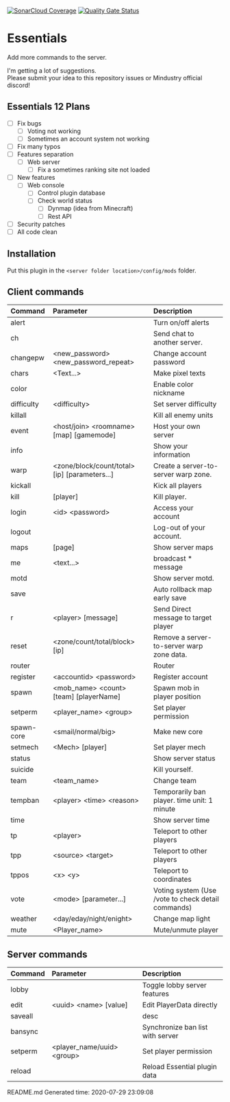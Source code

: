 [![SonarCloud Coverage](https://sonarcloud.io/api/project_badges/measure?project=Kieaer_Essentials&metric=coverage)](https://sonarcloud.io/component_measures/metric/coverage/list?id=Kieaer_Essentials) [![Quality Gate Status](https://sonarcloud.io/api/project_badges/measure?project=Kieaer_Essentials&metric=alert_status)](https://sonarcloud.io/dashboard?id=Kieaer_Essentials)
# Essentials
Add more commands to the server.

I'm getting a lot of suggestions.<br>
Please submit your idea to this repository issues or Mindustry official discord!

## Essentials 12 Plans
- [ ] Fix bugs
  - [ ] Voting not working
  - [ ] Sometimes an account system not working
- [ ] Fix many typos
- [ ] Features separation
  - [ ] Web server
    - [ ] Fix a sometimes ranking site not loaded
- [ ] New features
  - [ ] Web console
    - [ ] Control plugin database
    - [ ] Check world status
      - [ ] Dynmap (idea from Minecraft)
      - [ ] Rest API
- [ ] Security patches
- [ ] All code clean

## Installation

Put this plugin in the ``<server folder location>/config/mods`` folder.

## Client commands

| Command | Parameter | Description |
|:---|:---|:--- |
| alert |  | Turn on/off alerts |
| ch |  | Send chat to another server. |
| changepw | &lt;new_password&gt; &lt;new_password_repeat&gt; | Change account password |
| chars | &lt;Text...&gt; | Make pixel texts |
| color |  | Enable color nickname |
| difficulty | &lt;difficulty&gt; | Set server difficulty |
| killall |  | Kill all enemy units |
| event | &lt;host/join&gt; &lt;roomname&gt; [map] [gamemode] | Host your own server |
| info |  | Show your information |
| warp | &lt;zone/block/count/total&gt; [ip] [parameters...] | Create a server-to-server warp zone. |
| kickall |  | Kick all players |
| kill | [player] | Kill player. |
| login | &lt;id&gt; &lt;password&gt; | Access your account |
| logout |  | Log-out of your account. |
| maps | [page] | Show server maps |
| me | &lt;text...&gt; | broadcast * message |
| motd |  | Show server motd. |
| save |  | Auto rollback map early save |
| r | &lt;player&gt; [message] | Send Direct message to target player |
| reset | &lt;zone/count/total/block&gt; [ip] | Remove a server-to-server warp zone data. |
| router |  | Router |
| register | &lt;accountid&gt; &lt;password&gt; | Register account |
| spawn | &lt;mob_name&gt; &lt;count&gt; [team] [playerName] | Spawn mob in player position |
| setperm | &lt;player_name&gt; &lt;group&gt; | Set player permission |
| spawn-core | &lt;smail/normal/big&gt; | Make new core |
| setmech | &lt;Mech&gt; [player] | Set player mech |
| status |  | Show server status |
| suicide |  | Kill yourself. |
| team | &lt;team_name&gt; | Change team |
| tempban | &lt;player&gt; &lt;time&gt; &lt;reason&gt; | Temporarily ban player. time unit: 1 minute |
| time |  | Show server time |
| tp | &lt;player&gt; | Teleport to other players |
| tpp | &lt;source&gt; &lt;target&gt; | Teleport to other players |
| tppos | &lt;x&gt; &lt;y&gt; | Teleport to coordinates |
| vote | &lt;mode&gt; [parameter...] | Voting system (Use /vote to check detail commands) |
| weather | &lt;day/eday/night/enight&gt; | Change map light |
| mute | &lt;Player_name&gt; | Mute/unmute player |

## Server commands

| Command | Parameter | Description |
|:---|:---|:--- |
| lobby |  | Toggle lobby server features |
| edit | &lt;uuid&gt; &lt;name&gt; [value] | Edit PlayerData directly |
| saveall |  | desc |
| bansync |  | Synchronize ban list with server |
| setperm | &lt;player_name/uuid&gt; &lt;group&gt; | Set player permission |
| reload |  | Reload Essential plugin data |

README.md Generated time: 2020-07-29 23:09:08